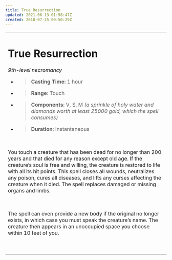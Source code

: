 ```yaml
---
title: True Resurrection
updated: 2021-06-13 01:58:47Z
created: 2018-07-25 00:50:29Z
---
```


<table><tbody><tr class="odd"><td><h1 id="true-resurrection"><strong>True Resurrection</strong></h1><p><em>9th-level necromancy</em></p><ul><li><blockquote><p><strong>Casting Time:</strong> 1 hour</p></blockquote></li><li><blockquote><p><strong>Range</strong>: Touch</p></blockquote></li><li><blockquote><p><strong>Components</strong>: V, S, M <em>(a sprinkle of holy water and diamonds worth at least 25000 gold, which the spell consumes)</em></p></blockquote></li><li><blockquote><p><strong>Duration</strong>: Instantaneous</p></blockquote></li></ul><p> </p><p>You touch a creature that has been dead for no longer than 200 years and that died for any reason except old age. If the creature’s soul is free and willing, the creature is restored to life with all its hit points. This spell closes all wounds, neutralizes any poison, cures all diseases, and lifts any curses affecting the creature when it died. The spell replaces damaged or missing organs and limbs.</p><p> </p><p>The spell can even provide a new body if the original no longer exists, in which case you must speak the creature’s name. The creature then appears in an unoccupied space you choose within 10 feet of you.</p><p> </p></td></tr></tbody></table>